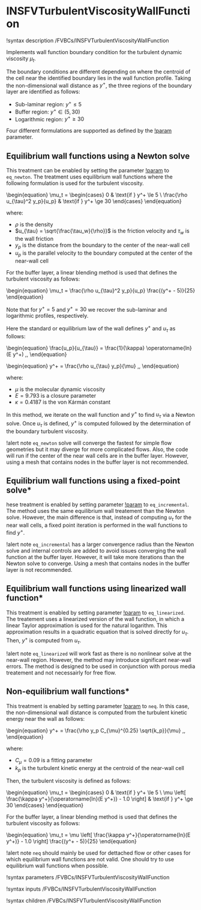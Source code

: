 # INSFVTurbulentViscosityWallFunction

!syntax description /FVBCs/INSFVTurbulentViscosityWallFunction

Implements wall function boundary condition for the turbulent
dynamic viscosity $\mu_t$.

The boundary conditions are different depending on where the centroid
of the cell near the identified boundary lies in the wall function profile.
Taking the non-dimensional wall distance as $y^+$, the three regions of the
boundary layer are identified as follows:

- Sub-laminar region: $y^+ \le 5$
- Buffer region: $y^+ \in (5, 30)$
- Logarithmic region: $y^+ \ge 30$

Four different formulations are supported
as defined by the [!param](/FVBCs/INSFVTurbulentViscosityWallFunction/wall_treatment) parameter.

## Equilibrium wall functions using a Newton solve

This treatment can be enabled by setting the parameter
[!param](/FVBCs/INSFVTurbulentViscosityWallFunction/wall_treatment) to `eq_newton`.
The treatment uses equilibrium wall functions where the following formulation is used
for the turbulent viscosity.

\begin{equation}
    \mu_t =
    \begin{cases}
        0 & \text{if } y^+ \le 5 \\
        \frac{\rho u_{\tau}^2 y_p}{u_p} & \text{if } y^+ \ge 30
    \end{cases}
\end{equation}

where:

- $\rho$ is the density
- $u_{\tau} = \sqrt{\frac{\tau_w}{\rho}}$ is the friction velocity and $\tau_w$ is the wall friction
- $y_p$ is the distance from the boundary to the center of the near-wall cell
- $u_p$ is the parallel velocity to the boundary computed at the center of the near-wall cell

For the buffer layer, a linear blending method is used that defines the turbulent viscosity as follows:

\begin{equation}
    \mu_t = \frac{\rho u_{\tau}^2 y_p}{u_p} \frac{(y^+ - 5)}{25}
\end{equation}

Note that for $y^+ = 5$ and $y^+ = 30$ we recover the sub-laminar and logarithmic profiles, respectively.

Here the standard or equilibrium law of the wall defines $y^+$ and $u_{\tau}$ as follows:

\begin{equation}
  \frac{u_p}{u_{\tau}} = \frac{1}{\kappa} \operatorname{ln}(E y^+) \,,
\end{equation}

\begin{equation}
  y^+ = \frac{\rho u_{\tau} y_p}{\mu} \,,
\end{equation}

where:

- $\mu$ is the molecular dynamic viscosity
- $E = 9.793$ is a closure parameter
- $\kappa = 0.4187$ is the von Kármán constant

In this method, we iterate on the wall function and $y^+$ to find
$u_{\tau}$ via a Newton solve. Once $u_{\tau}$ is defined, $y^+$ is
computed followed by the determination of the boundary turbulent viscosity.

!alert note
`eq_newton` solve will converge the fastest for simple flow geometries but it
may diverge for more complicated flows. Also, the code will run if the center
of the near wall cells are in the buffer layer. However, using a mesh that
contains nodes in the buffer layer is not recommended.


## Equilibrium wall functions using a fixed-point solve*

hese treatment is enabled by setting parameter
[!param](/FVBCs/INSFVTurbulentViscosityWallFunction/wall_treatment) to `eq_incremental`.
The method uses the same equilibrium wall treatement than the Newton solve.
However, the main difference is that, instead of computing $u_{\tau}$ for the
near wall cells, a fixed point iteration is performed in the wall functions
to find $y^+$.

!alert note
`eq_incremental` has a larger convergence radius than the Newton solve and
internal controls are added to avoid issues converging the wall function
at the buffer layer. However, it will take more iterations than the Newton
solve to converge. Using a mesh that contains nodes in the buffer layer is
not recommended.


## Equilibrium wall functions using linearized wall function*

This treatment is enabled by setting parameter
[!param](/FVBCs/INSFVTurbulentViscosityWallFunction/wall_treatment) to `eq_linearized`.
The treatement uses a linearized version of the wall function, in which
a linear Taylor approximation is used for the natural logarithm.
This approximation results in a quadratic equation that is solved directly for $u_{\tau}$.
Then, $y^+$ is computed from $u_{\tau}$.

!alert note
`eq_linearized` will work fast as there is no nonlinear solve at
the near-wall region. However, the method may introduce significant
near-wall errors. The method is designed to be used in conjunction
with porous media treatement and not necessairly for free flow.

## Non-equilibrium wall functions*

This treatment is enabled by setting parameter
[!param](/FVBCs/INSFVTurbulentViscosityWallFunction/wall_treatment) to `neq`.
In this case, the non-dimensional wall distance is computed from the
turbulent kinetic energy near the wall as follows:

\begin{equation}
  y^+ = \frac{\rho y_p C_{\mu}^{0.25} \sqrt{k_p}}{\mu} \,,
\end{equation}

where:

- $C_{\mu} = 0.09$ is a fitting parameter
- $k_p$ is the turbulent kinetic energy at the centroid of the near-wall cell

Then, the turbulent viscosity is defined as follows:

\begin{equation}
    \mu_t =
    \begin{cases}
        0 & \text{if } y^+ \le 5 \\
        \mu \left[ \frac{\kappa y^+}{\operatorname{ln}(E y^+)} - 1.0 \right] & \text{if } y^+ \ge 30
    \end{cases}
\end{equation}

For the buffer layer, a linear blending method is used that defines the turbulent viscosity as follows:

\begin{equation}
    \mu_t = \mu \left[ \frac{\kappa y^+}{\operatorname{ln}(E y^+)} - 1.0 \right] \frac{(y^+ - 5)}{25}
\end{equation}

!alert note
`neq` should mainly be used for dettached flow or other cases for which equilibrium wall
functions are not valid. One should try to use equilibrium wall functions when possible.

!syntax parameters /FVBCs/INSFVTurbulentViscosityWallFunction

!syntax inputs /FVBCs/INSFVTurbulentViscosityWallFunction

!syntax children /FVBCs/INSFVTurbulentViscosityWallFunction
